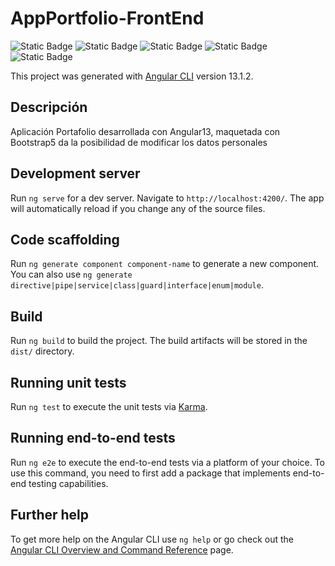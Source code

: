 # AppPortfolio-FrontEnd

![Static Badge](https://img.shields.io/badge/HTML5%20-%20black?style=flat&logo=html5&logoColor=orange&labelColor=black&color=orange)
![Static Badge](https://img.shields.io/badge/CSS3-black?style=flat&logo=css3&labelColor=black&color=blue)
![Static Badge](https://img.shields.io/badge/Bootstrap5-black?style=flat&logo=bootstrap&labelColor=black&color=purple)
![Static Badge](https://img.shields.io/badge/AngularJs%20-%20black?style=flat&logo=Angular&logoColor=red&labelColor=black&color=red)
![Static Badge](https://img.shields.io/badge/TypeScript%20-%20black?style=flat&logo=TypeScript&logoColor=blue&labelColor=black&color=blue)

This project was generated with [Angular CLI](https://github.com/angular/angular-cli) version 13.1.2.

## Descripción

Aplicación Portafolio desarrollada con Angular13, maquetada con Bootstrap5 da la posibilidad de modificar los datos personales

## Development server

Run `ng serve` for a dev server. Navigate to `http://localhost:4200/`. The app will automatically reload if you change any of the source files.

## Code scaffolding

Run `ng generate component component-name` to generate a new component. You can also use `ng generate directive|pipe|service|class|guard|interface|enum|module`.

## Build

Run `ng build` to build the project. The build artifacts will be stored in the `dist/` directory.

## Running unit tests

Run `ng test` to execute the unit tests via [Karma](https://karma-runner.github.io).

## Running end-to-end tests

Run `ng e2e` to execute the end-to-end tests via a platform of your choice. To use this command, you need to first add a package that implements end-to-end testing capabilities.

## Further help

To get more help on the Angular CLI use `ng help` or go check out the [Angular CLI Overview and Command Reference](https://angular.io/cli) page.
